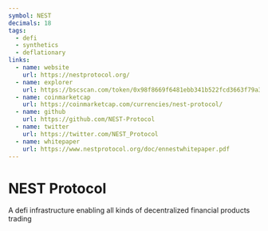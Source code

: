 ```yaml
---
symbol: NEST
decimals: 18
tags:
  - defi
  - synthetics
  - deflationary
links:
  - name: website
    url: https://nestprotocol.org/
  - name: explorer
    url: https://bscscan.com/token/0x98f8669f6481ebb341b522fcd3663f79a3d1a6a7
  - name: coinmarketcap
    url: https://coinmarketcap.com/currencies/nest-protocol/
  - name: github
    url: https://github.com/NEST-Protocol
  - name: twitter
    url: https://twitter.com/NEST_Protocol
  - name: whitepaper
    url: https://www.nestprotocol.org/doc/ennestwhitepaper.pdf
---
```


# NEST Protocol

A defi infrastructure enabling all kinds of decentralized financial products trading
